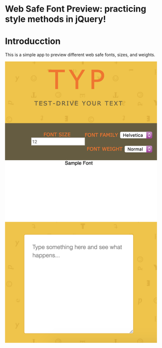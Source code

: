 Web Safe Font Preview: practicing style methods in jQuery!
=========

# Introducction
This is a simple app to preview different web safe fonts, sizes, and weights. 

![Web Safe Font Preview](typ.png)